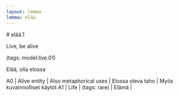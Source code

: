```yaml
---
layout: lemma
lemma: elää
---
```


<div class="sense">
# <span class="sensename">elää.1</span>

<span class="description">Live, be alive</span>

(tags: model:live.01)

<span class="description">Elää, olla elossa</span>

A0 | Alive entity | Also metaphorical uses | Elossa oleva taho | Myös kuvainnolliset käytöt
A1 | Life | (tags: rare) | Elämä |  

</div>

